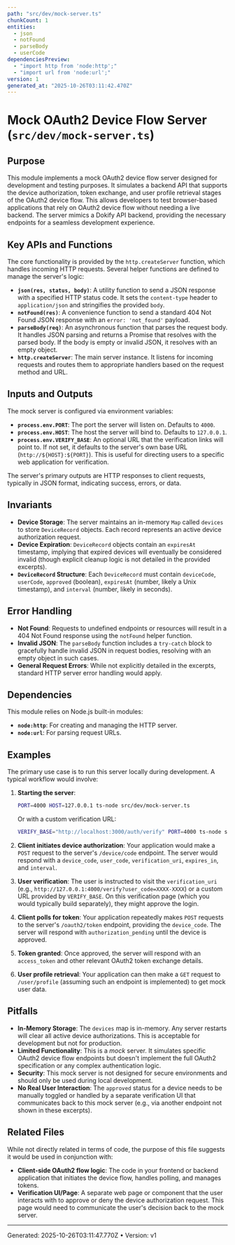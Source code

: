 ```yaml
---
path: "src/dev/mock-server.ts"
chunkCount: 1
entities:
  - json
  - notFound
  - parseBody
  - userCode
dependenciesPreview:
  - "import http from 'node:http';"
  - "import url from 'node:url';"
version: 1
generated_at: "2025-10-26T03:11:42.470Z"
---
```

# Mock OAuth2 Device Flow Server (`src/dev/mock-server.ts`)

## Purpose

This module implements a mock OAuth2 device flow server designed for development and testing purposes. It simulates a backend API that supports the device authorization, token exchange, and user profile retrieval stages of the OAuth2 device flow. This allows developers to test browser-based applications that rely on OAuth2 device flow without needing a live backend. The server mimics a Dokify API backend, providing the necessary endpoints for a seamless development experience.

## Key APIs and Functions

The core functionality is provided by the `http.createServer` function, which handles incoming HTTP requests. Several helper functions are defined to manage the server's logic:

*   **`json(res, status, body)`**: A utility function to send a JSON response with a specified HTTP status code. It sets the `content-type` header to `application/json` and stringifies the provided `body`.
*   **`notFound(res)`**: A convenience function to send a standard 404 Not Found JSON response with an `error: 'not_found'` payload.
*   **`parseBody(req)`**: An asynchronous function that parses the request body. It handles JSON parsing and returns a Promise that resolves with the parsed body. If the body is empty or invalid JSON, it resolves with an empty object.
*   **`http.createServer`**: The main server instance. It listens for incoming requests and routes them to appropriate handlers based on the request method and URL.

## Inputs and Outputs

The mock server is configured via environment variables:

*   **`process.env.PORT`**: The port the server will listen on. Defaults to `4000`.
*   **`process.env.HOST`**: The host the server will bind to. Defaults to `127.0.0.1`.
*   **`process.env.VERIFY_BASE`**: An optional URL that the verification links will point to. If not set, it defaults to the server's own base URL (`http://${HOST}:${PORT}`). This is useful for directing users to a specific web application for verification.

The server's primary outputs are HTTP responses to client requests, typically in JSON format, indicating success, errors, or data.

## Invariants

*   **Device Storage**: The server maintains an in-memory `Map` called `devices` to store `DeviceRecord` objects. Each record represents an active device authorization request.
*   **Device Expiration**: `DeviceRecord` objects contain an `expiresAt` timestamp, implying that expired devices will eventually be considered invalid (though explicit cleanup logic is not detailed in the provided excerpts).
*   **`DeviceRecord` Structure**: Each `DeviceRecord` must contain `deviceCode`, `userCode`, `approved` (boolean), `expiresAt` (number, likely a Unix timestamp), and `interval` (number, likely in seconds).

## Error Handling

*   **Not Found**: Requests to undefined endpoints or resources will result in a 404 Not Found response using the `notFound` helper function.
*   **Invalid JSON**: The `parseBody` function includes a `try-catch` block to gracefully handle invalid JSON in request bodies, resolving with an empty object in such cases.
*   **General Request Errors**: While not explicitly detailed in the excerpts, standard HTTP server error handling would apply.

## Dependencies

This module relies on Node.js built-in modules:

*   **`node:http`**: For creating and managing the HTTP server.
*   **`node:url`**: For parsing request URLs.

## Examples

The primary use case is to run this server locally during development. A typical workflow would involve:

1.  **Starting the server**:
    ```bash
    PORT=4000 HOST=127.0.0.1 ts-node src/dev/mock-server.ts
    ```
    Or with a custom verification URL:
    ```bash
    VERIFY_BASE="http://localhost:3000/auth/verify" PORT=4000 ts-node src/dev/mock-server.ts
    ```

2.  **Client initiates device authorization**: Your application would make a `POST` request to the server's `/device/code` endpoint. The server would respond with a `device_code`, `user_code`, `verification_uri`, `expires_in`, and `interval`.

3.  **User verification**: The user is instructed to visit the `verification_uri` (e.g., `http://127.0.0.1:4000/verify?user_code=XXXX-XXXX`) or a custom URL provided by `VERIFY_BASE`. On this verification page (which you would typically build separately), they might approve the login.

4.  **Client polls for token**: Your application repeatedly makes `POST` requests to the server's `/oauth2/token` endpoint, providing the `device_code`. The server will respond with `authorization_pending` until the device is approved.

5.  **Token granted**: Once approved, the server will respond with an `access_token` and other relevant OAuth2 token exchange details.

6.  **User profile retrieval**: Your application can then make a `GET` request to `/user/profile` (assuming such an endpoint is implemented) to get mock user data.

## Pitfalls

*   **In-Memory Storage**: The `devices` map is in-memory. Any server restarts will clear all active device authorizations. This is acceptable for development but not for production.
*   **Limited Functionality**: This is a *mock* server. It simulates specific OAuth2 device flow endpoints but doesn't implement the full OAuth2 specification or any complex authentication logic.
*   **Security**: This mock server is not designed for secure environments and should only be used during local development.
*   **No Real User Interaction**: The `approved` status for a device needs to be manually toggled or handled by a separate verification UI that communicates back to this mock server (e.g., via another endpoint not shown in these excerpts).

## Related Files

While not directly related in terms of code, the purpose of this file suggests it would be used in conjunction with:

*   **Client-side OAuth2 flow logic**: The code in your frontend or backend application that initiates the device flow, handles polling, and manages tokens.
*   **Verification UI/Page**: A separate web page or component that the user interacts with to approve or deny the device authorization request. This page would need to communicate the user's decision back to the mock server.

---
Generated: 2025-10-26T03:11:47.770Z  •  Version: v1
